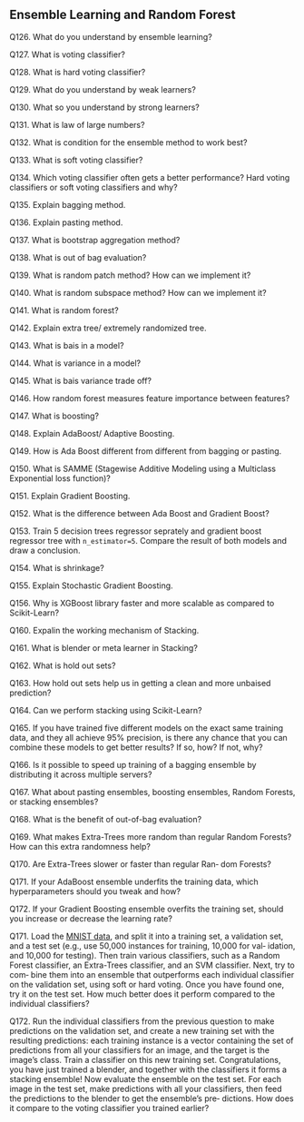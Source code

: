## Ensemble Learning and Random Forest
Q126. What do you understand by ensemble learning?

Q127. What is voting classifier?

Q128. What is hard voting classifier?

Q129. What do you understand by weak learners?

Q130. What so you understand by strong learners?

Q131. What is law of large numbers?

Q132. What is condition for the ensemble method to work best?

Q133. What is soft voting classifier?

Q134. Which voting classifier often gets a better performance? Hard voting classifiers or soft voting classifiers and why?

Q135. Explain bagging method.

Q136. Explain pasting method.

Q137. What is bootstrap aggregation method?

Q138. What is out of bag evaluation?

Q139. What is random patch method? How can we implement it?

Q140. What is random subspace method? How can we implement it?

Q141. What is random forest?

Q142. Explain extra tree/ extremely randomized tree.

Q143. What is bais in a model?

Q144. What is variance in a model?

Q145. What is bais variance trade off?

Q146. How random forest measures feature importance between features?

Q147. What is boosting?

Q148. Explain AdaBoost/ Adaptive Boosting.

Q149. How is Ada Boost different from different from bagging or pasting.

Q150. What is SAMME (Stagewise Additive Modeling using a Multiclass Exponential loss function)?

Q151. Explain Gradient Boosting.

Q152. What is the difference between Ada Boost and Gradient Boost?

Q153. Train 5 decision trees regressor seprately and gradient boost regressor tree with `n_estimator=5`. Compare the result of both models and draw a conclusion.

Q154. What is shrinkage?

Q155. Explain Stochastic Gradient Boosting.

Q156. Why is XGBoost library faster and more scalable as compared to Scikit-Learn?

Q160. Expalin the working mechanism of Stacking.

Q161. What is blender or meta learner in Stacking?

Q162. What is hold out sets?

Q163. How hold out sets help us in getting a clean and more unbaised prediction?

Q164. Can we perform stacking using Scikit-Learn?

Q165. If you have trained five different models on the exact same training data, and
they all achieve 95% precision, is there any chance that you can combine these
models to get better results? If so, how? If not, why?

Q166. Is it possible to speed up training of a bagging ensemble by distributing it across
multiple servers? 

Q167. What about pasting ensembles, boosting ensembles, Random
Forests, or stacking ensembles?

Q168. What is the benefit of out-of-bag evaluation?

Q169. What makes Extra-Trees more random than regular Random Forests? How can
this extra randomness help? 

Q170. Are Extra-Trees slower or faster than regular Ran‐
dom Forests?

Q171. If your AdaBoost ensemble underfits the training data, which hyperparameters
should you tweak and how?

Q172. If your Gradient Boosting ensemble overfits the training set, should you increase
or decrease the learning rate?

Q171. Load the [MNIST data](https://www.kaggle.com/datasets/oddrationale/mnist-in-csv), and split it into a training set, a
validation set, and a test set (e.g., use 50,000 instances for training, 10,000 for val‐
idation, and 10,000 for testing). Then train various classifiers, such as a Random
Forest classifier, an Extra-Trees classifier, and an SVM classifier. Next, try to com‐
bine them into an ensemble that outperforms each individual classifier on the
validation set, using soft or hard voting. Once you have found one, try it on the
test set. How much better does it perform compared to the individual classifiers?

Q172. Run the individual classifiers from the previous question to make predictions on
the validation set, and create a new training set with the resulting predictions:
each training instance is a vector containing the set of predictions from all your
classifiers for an image, and the target is the image’s class. Train a classifier on
this new training set. Congratulations, you have just trained a blender, and
together with the classifiers it forms a stacking ensemble! Now evaluate the
ensemble on the test set. For each image in the test set, make predictions with all
your classifiers, then feed the predictions to the blender to get the ensemble’s pre‐
dictions. How does it compare to the voting classifier you trained earlier?
